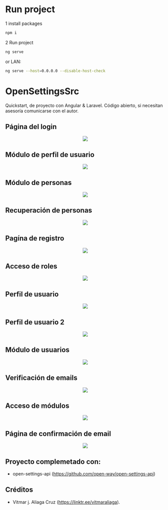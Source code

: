 # Run project

1 install packages

```bash
npm i
```

2 Run project

```bash
ng serve
```
or LAN:

```bash
ng serve --host=0.0.0.0 --disable-host-check 
```

# OpenSettingsSrc

Quickstart, de proyecto con Angular & Laravel. Código abierto, si necesitan asesoría comunicarse con el autor.

## Página del login
<p align="center">
        <img src="screenshots/login_page.png" >
</p>

## Módulo de perfil de usuario
<p align="center">
        <img src="screenshots/my_profile_page.png" >
</p>

## Módulo de personas
<p align="center">
        <img src="screenshots/personas_page.png" >
</p>

## Recuperación de personas
<p align="center">
        <img src="screenshots/recovery_passsword_page.png" >
</p>

## Pagína de registro
<p align="center">
        <img src="screenshots/register_page.png" >
</p>

## Acceso de roles
<p align="center">
        <img src="screenshots/roles_page.png" >
</p>

## Perfil de usuario
<p align="center">
        <img src="screenshots/user_profile_2_page.png" >
</p>

## Perfil de usuario 2
<p align="center">
        <img src="screenshots/user_profile_3_page.png" >
</p>

## Módulo de usuarios
<p align="center">
        <img src="screenshots/users_page.png" >
</p>


## Verificación de emails
<p align="center">
        <img src="screenshots/verified_mail_page.png" >
</p>

## Acceso de módulos
<p align="center">
        <img src="screenshots/modules_page.png" >
</p>

## Página de confirmación de email
<p align="center">
        <img src="screenshots/email_confirm_page.png" >
</p>


## Proyecto complemetado con:

- open-settings-api (https://github.com/open-way/open-settings-api)


## Créditos

- Vitmar j. Aliaga Cruz (https://linktr.ee/vitmaraliaga).
